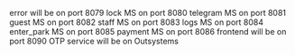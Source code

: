 <!-- Leaving this here for reference
Dahai: rabbit and error need to start 1st
Dahai: then compos will start last
Dahai: followed by the frontend
 -->

 <!-- Error Logging not implemented in
 - email
 - lock
 - payment service
 - rabbitmq
 - telegram
  -->

error will be on port 8079
lock MS on port 8080
telegram MS on port 8081
guest MS on port 8082
staff MS on port 8083
logs MS on port 8084
enter_park MS on port 8085
payment MS on port 8086
frontend will be on port 8090
OTP service will be on Outsystems